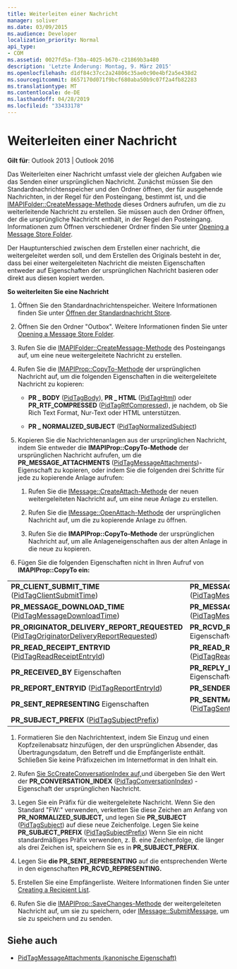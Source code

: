 ```yaml
---
title: Weiterleiten einer Nachricht
manager: soliver
ms.date: 03/09/2015
ms.audience: Developer
localization_priority: Normal
api_type:
- COM
ms.assetid: 0027fd5a-f30a-4025-b670-c21869b3a480
description: 'Letzte Änderung: Montag, 9. März 2015'
ms.openlocfilehash: d1df84c37cc2a24806c35ae0c90e4bf2a5e438d2
ms.sourcegitcommit: 8657170d071f9bcf680aba50b9c07f2a4fb82283
ms.translationtype: MT
ms.contentlocale: de-DE
ms.lasthandoff: 04/28/2019
ms.locfileid: "33433178"
---
```

# <a name="forwarding-a-message"></a>Weiterleiten einer Nachricht

**Gilt für**: Outlook 2013 | Outlook 2016 
  
Das Weiterleiten einer Nachricht umfasst viele der gleichen Aufgaben wie das Senden einer ursprünglichen Nachricht. Zunächst müssen Sie den Standardnachrichtenspeicher und den Ordner öffnen, der für ausgehende Nachrichten, in der Regel für den Posteingang, bestimmt ist, und die [IMAPIFolder::CreateMessage-Methode](imapifolder-createmessage.md) dieses Ordners aufrufen, um die zu weiterleitende Nachricht zu erstellen. Sie müssen auch den Ordner öffnen, der die ursprüngliche Nachricht enthält, in der Regel den Posteingang. Informationen zum Öffnen verschiedener Ordner finden Sie unter [Opening a Message Store Folder](opening-a-message-store-folder.md).
  
Der Hauptunterschied zwischen dem Erstellen einer nachricht, die weitergeleitet werden soll, und dem Erstellen des Originals besteht in der, dass bei einer weitergeleiteten Nachricht die meisten Eigenschaften entweder auf Eigenschaften der ursprünglichen Nachricht basieren oder direkt aus diesen kopiert werden. 
  
**So weiterleiten Sie eine Nachricht**
  
1. Öffnen Sie den Standardnachrichtenspeicher. Weitere Informationen finden Sie unter [Öffnen der Standardnachricht Store](opening-the-default-message-store.md).
    
2. Öffnen Sie den Ordner "Outbox". Weitere Informationen finden Sie unter [Opening a Message Store Folder](opening-a-message-store-folder.md).
    
3. Rufen Sie die [IMAPIFolder::CreateMessage-Methode](imapifolder-createmessage.md) des Posteingangs auf, um eine neue weitergeleitete Nachricht zu erstellen. 
    
4. Rufen Sie die [IMAPIProp::CopyTo-Methode](imapiprop-copyto.md) der ursprünglichen Nachricht auf, um die folgenden Eigenschaften in die weitergeleitete Nachricht zu kopieren: 
    
   - **PR \_ BODY** ([PidTagBody](pidtagbody-canonical-property.md)), **PR \_ HTML** ([PidTagHtml](pidtaghtml-canonical-property.md)) oder **PR_RTF_COMPRESSED** ([PidTagRtfCompressed](pidtagrtfcompressed-canonical-property.md)), je nachdem, ob Sie Rich Text Format, Nur-Text oder HTML unterstützen.
    
   - **PR \_ NORMALIZED_SUBJECT** ([PidTagNormalizedSubject](pidtagnormalizedsubject-canonical-property.md)) 
    
5. Kopieren Sie die Nachrichtenanlagen aus der ursprünglichen Nachricht, indem Sie entweder die **IMAPIProp::CopyTo-Methode** der ursprünglichen Nachricht aufrufen, um die **PR_MESSAGE_ATTACHMENTS** ([PidTagMessageAttachments](pidtagmessageattachments-canonical-property.md))-Eigenschaft zu kopieren, oder indem Sie die folgenden drei Schritte für jede zu kopierende Anlage aufrufen:
    
   1. Rufen Sie die [IMessage::CreateAttach-Methode](imessage-createattach.md) der neuen weitergeleiteten Nachricht auf, um eine neue Anlage zu erstellen. 
      
   2. Rufen Sie die [IMessage::OpenAttach-Methode](imessage-openattach.md) der ursprünglichen Nachricht auf, um die zu kopierende Anlage zu öffnen. 
      
   3. Rufen Sie die **IMAPIProp::CopyTo-Methode** der ursprünglichen Nachricht auf, um alle Anlageneigenschaften aus der alten Anlage in die neue zu kopieren. 
    
6. Fügen Sie die folgenden Eigenschaften nicht in Ihren Aufruf von **IMAPIProp::CopyTo ein:** 
    
|||
|:-----|:-----|
|**PR_CLIENT_SUBMIT_TIME** ([PidTagClientSubmitTime](pidtagclientsubmittime-canonical-property.md))  <br/> |**PR_MESSAGE_DELIVERY_TIME** ([PidTagMessageDeliveryTime](pidtagmessagedeliverytime-canonical-property.md))  <br/> |
|**PR_MESSAGE_DOWNLOAD_TIME** ([PidTagMessageDownloadTime](pidtagmessagedownloadtime-canonical-property.md))  <br/> |**PR_MESSAGE_FLAGS** ([PidTagMessageFlags](pidtagmessageflags-canonical-property.md))  <br/> |
|**PR_ORIGINATOR_DELIVERY_REPORT_REQUESTED** ([PidTagOriginatorDeliveryReportRequested](pidtagoriginatordeliveryreportrequested-canonical-property.md))  <br/> |**PR_RCVD_REPRESENTING** Eigenschaften  <br/> |
|**PR_READ_RECEIPT_ENTRYID** ([PidTagReadReceiptEntryId](pidtagreadreceiptentryid-canonical-property.md))  <br/> |**PR_READ_RECEIPT_REQUESTED** ([PidTagReadReceiptRequested](pidtagreadreceiptrequested-canonical-property.md))  <br/> |
|**PR_RECEIVED_BY** Eigenschaften  <br/> |**PR_REPLY_RECIPIENT** Eigenschaften  <br/> |
|**PR_REPORT_ENTRYID** ([PidTagReportEntryId](pidtagreportentryid-canonical-property.md))  <br/> |**PR_SENDER** Eigenschaften  <br/> |
|**PR_SENT_REPRESENTING** Eigenschaften  <br/> |**PR_SENTMAIL_ENTRYID** ([PidTagSentMailEntryId](pidtagsentmailentryid-canonical-property.md))  <br/> |
|**PR_SUBJECT_PREFIX** ([PidTagSubjectPrefix](pidtagsubjectprefix-canonical-property.md))  <br/> | <br/> |
   
1. Formatieren Sie den Nachrichtentext, indem Sie Einzug und einen Kopfzeilenabsatz hinzufügen, der den ursprünglichen Absender, das Übertragungsdatum, den Betreff und die Empfängerliste enthält. Schließen Sie keine Präfixzeichen im Internetformat in den Inhalt ein.
    
2. Rufen [Sie ScCreateConversationIndex auf,](sccreateconversationindex.md)und übergeben Sie den Wert der **PR_CONVERSATION_INDEX** ([PidTagConversationIndex](pidtagconversationindex-canonical-property.md)) -Eigenschaft der ursprünglichen Nachricht.
    
3. Legen Sie ein Präfix für die weitergeleitete Nachricht. Wenn Sie den Standard "FW:" verwenden, verketten Sie diese Zeichen am Anfang von **PR_NORMALIZED_SUBJECT,** und legen Sie **PR_SUBJECT** ([PidTagSubject](pidtagsubject-canonical-property.md)) auf diese neue Zeichenfolge. Legen Sie keine **PR_SUBJECT_PREFIX** ([PidTagSubjectPrefix](pidtagsubjectprefix-canonical-property.md)) Wenn Sie ein nicht standardmäßiges Präfix verwenden, z. B. eine Zeichenfolge, die länger als drei Zeichen ist, speichern Sie es in **PR_SUBJECT_PREFIX**. 
    
4. Legen Sie **die PR_SENT_REPRESENTING** auf die entsprechenden Werte in den eigenschaften **PR_RCVD_REPRESENTING.** 
    
5. Erstellen Sie eine Empfängerliste. Weitere Informationen finden Sie unter [Creating a Recipient List](creating-a-recipient-list.md).
    
6. Rufen Sie die [IMAPIProp::SaveChanges-Methode](imapiprop-savechanges.md) der weitergeleiteten Nachricht auf, um sie zu speichern, oder [IMessage::SubmitMessage,](imessage-submitmessage.md) um sie zu speichern und zu senden. 
    
## <a name="see-also"></a>Siehe auch

- [PidTagMessageAttachments (kanonische Eigenschaft)](pidtagmessageattachments-canonical-property.md)


